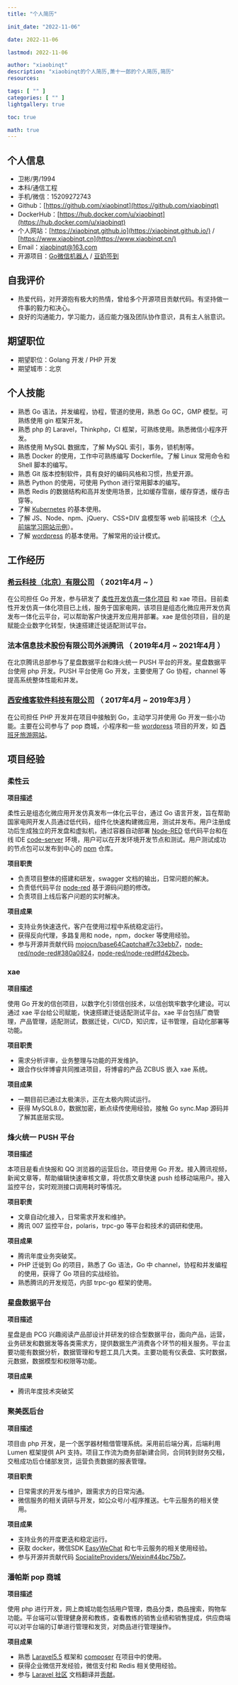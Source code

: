```yaml
---
title: "个人简历"

init_date: "2022-11-06"

date: 2022-11-06

lastmod: 2022-11-06

author: "xiaobinqt"
description: "xiaobinqt的个人简历,萧十一郎的个人简历,简历"
resources:

tags: [ "" ]
categories: [ "" ]
lightgallery: true

toc: true

math: true
---
```


## 个人信息

+ 卫彬/男/1994
+ 本科/通信工程
+ 手机/微信：15209272743
+ Github：[https://github.com/xiaobinqt](https://github.com/xiaobinqt)
+ DockerHub：[https://hub.docker.com/u/xiaobinqt](https://hub.docker.com/u/xiaobinqt)
+ 个人网站：[https://xiaobinqt.github.io](https://xiaobinqt.github.io/) / [https://www.xiaobinqt.cn](https://www.xiaobinqt.cn/)
+ Email：[xiaobinqt@163.com](mailto:xiaobinqt@163.com)
+ 开源项目：[Go微信机器人](https://github.com/xiaobinqt/go-wxbot) / [豆奶签到](https://github.com/xiaobinqt/dounai-checkin)

## 自我评价

+ 热爱代码，对开源抱有极大的热情，曾给多个开源项目贡献代码。有坚持做一件事的毅力和决心。
+ 良好的沟通能力，学习能力，适应能力强及团队协作意识，具有主人翁意识。

## 期望职位

+ 期望职位：Golang 开发 / PHP 开发
+ 期望城市：北京

## 个人技能

+ 熟悉 Go 语法，并发编程，协程，管道的使用，熟悉 Go GC，GMP 模型。可熟练使用 gin 框架开发。
+ 熟悉 php 的 Laravel，Thinkphp，CI 框架，可熟练使用。熟悉微信小程序开发。
+ 熟练使用 MySQL 数据库，了解 MySQL 索引，事务，锁机制等。
+ 熟悉 Docker 的使用，工作中可熟练编写 Dockerfile。了解 Linux 常用命令和 Shell 脚本的编写。
+ 熟悉 Git 版本控制软件，具有良好的编码风格和习惯，热爱开源。
+ 熟悉 Python 的使用，可使用 Python 进行常用脚本的编写。
+ 熟悉 Redis 的数据结构和高并发使用场景，比如缓存雪崩，缓存穿透，缓存击穿等。
+ 了解 [Kubernetes](https://www.xiaobinqt.cn/kubernetes/) 的基本使用。
+ 了解 JS、Node、npm、jQuery、CSS+DIV 盒模型等 web 前端技术（[个人前端学习网站示例](https://html.dev.xiaobinqt.cn)）。
+ 了解 [wordpress](https://wordpress.com/) 的基本使用。了解常用的设计模式。

## 工作经历

### [希云科技（北京）有限公司](https://xiicloud.mysxl.cn/) （ 2021年4月 ~  ）

在公司担任 Go 开发，参与研发了 [柔性开发仿真一体化项目](http://g.xii.cloud:42225/) 和 xae 项目。目前柔性开发仿真一体化项目已上线，服务于国家电网，该项目是组态化微应用开发仿真发布一体化云平台，可以帮助客户快速开发应用并部署。xae 是信创项目，目的是赋能企业数字化转型，快速搭建迁徙适配测试平台。

### 法本信息技术股份有限公司外派腾讯 （ 2019年4月 ~ 2021年4月 ）

在北京腾讯总部参与了星盘数据平台和烽火统一 PUSH 平台的开发。星盘数据平台使用 php 开发。PUSH 平台使用 Go 开发，主要使用了 Go 协程，channel 等提高系统整体性能和并发。

### [西安维客软件科技有限公司](https://www.victtech.com/) （ 2017年4月 ~ 2019年3月 ）

在公司担任 PHP 开发并在项目中接触到 Go，主动学习并使用 Go 开发一些小功能。主要在公司参与了 pop 商城，小程序和一些 [wordpress](https://wordpress.com) 项目的开发，如 [西班牙旅游网站](http://aragontourism.cn)。

## 项目经验

### 柔性云

**项目描述**

柔性云是组态化微应用开发仿真发布一体化云平台，通过 Go 语言开发，旨在帮助国家电网开发人员通过低代码，组件化快速构建微应用，测试并发布。用户注册成功后生成独立的开发盘和虚拟机，通过容器自动部署 [Node-RED](https://github.com/node-red) 低代码平台和在线 IDE [code-server](https://github.com/coder/code-server) 环境，用户可以在开发环境开发节点和测试。用户测试成功的节点包可以发布到中心的 [npm](https://github.com/verdaccio/verdaccio) 仓库。

**项目职责**

+ 负责项目整体的搭建和研发，swagger 文档的输出，日常问题的解决。
+ 负责低代码平台 [node-red](https://github.com/node-red/node-red) 基于源码问题的修改。
+ 负责项目上线后客户问题的实时解决。

**项目成果**

+ 支持业务快速迭代，客户在使用过程中系统稳定运行。
+ 获得反向代理，多路复用和 node，npm，docker 等使用经验。
+ 参与开源并贡献代码 [mojocn/base64Captcha#7c33ebb7](https://github.com/mojocn/base64Captcha/commit/7c33ebb78373a5dd5f7e9a4988e09bbcbc01bd14)，[node-red/node-red#380a0824](https://github.com/node-red/node-red/commit/380a08242af44b1ee54453790b0df076b445bbd5)，[node-red/node-red#fd42becb](https://github.com/node-red/node-red/commit/fd42becbdcb6546351474c4966b189d3ced68c3c)。

### xae

**项目描述**

使用 Go 开发的信创项目，以数字化引领信创技术，以信创筑牢数字化建设。可以通过 xae 平台给公司赋能，快速搭建迁徙适配测试平台。xae 平台包括厂商管理，产品管理，适配测试，数据迁徙，CI/CD，知识库，证书管理，自动化部署等功能。

**项目职责**

+ 需求分析评审，业务整理与功能的开发维护。
+ 跟合作伙伴博睿共同推进项目，将博睿的产品 ZCBUS 嵌入 xae 系统。

**项目成果**

+ 一期目前已通过太极演示，正在太极内网试运行。
+ 获得 MySQL8.0，数据加密，断点续传使用经验，接触 Go sync.Map 源码并了解其底层实现。

### 烽火统一 PUSH 平台

**项目描述**

本项目是看点快报和 QQ 浏览器的运营后台。项目使用 Go 开发。接入腾讯视频，新闻文章等，帮助编辑快速审核文章，将优质文章快速 push 给移动端用户。接入监控平台，实时观测接口调用耗时等情况。

**项目职责**

+ 文章自动化接入，日常需求开发和维护。
+ 腾讯 007 监控平台，polaris，trpc-go 等平台和技术的调研和使用。

**项目成果**

+ 腾讯年度业务突破奖。
+ PHP 迁徙到 Go 的项目，熟悉了 Go 语法，Go 中 channel，协程和并发编程的使用，获得了 Go 项目的实战经验。
+ 熟悉腾讯的开发规范，内部 trpc-go 框架的使用。

### 星盘数据平台

**项目描述**

星盘是由 PCG 兴趣阅读产品部设计并研发的综合型数据平台，面向产品，运营，业务研发和数据发等各类需求方，提供数据生产消费各个环节的相关服务。平台主要功能有数据分析，数据管理和专题工具几大类。主要功能有仪表盘、实时数据，元数据，数据模型和权限等功能。

**项目成果**

+ 腾讯年度技术突破奖

### 聚美医后台

**项目描述**

项目由 php 开发，是一个医学器材租借管理系统。采用前后端分离，后端利用 Lumen 框架提供 API 支持。项目工作流为商务部新建合同，合同转到财务交租，交租成功后仓储部发货，运营负责数据的报表管理。

**项目职责**

+ 日常需求的开发与维护，跟需求方的日常沟通。
+ 微信服务的相关调研与开发，如公众号/小程序推送。七牛云服务的相关使用。

**项目成果**

+ 支持业务的开度更迭和稳定运行。
+ 获取 docker，微信SDK [EasyWeChat](https://easywechat.com) 和七牛云服务的相关使用经验。
+ 参与开源并贡献代码 [SocialiteProviders/Weixin#44bc75b7](https://github.com/SocialiteProviders/Weixin/commit/44bc75b7d98760ce32e71331f28871ccb186546a)。

### 潘帕斯 pop 商城

**项目描述**

使用 php 进行开发，网上商城功能包括用户管理，商品分类，商品搜索，购物车功能。平台端可以管理健身房和教练，查看教练的销售业绩和销售提成，供应商端可以对平台端的订单进行管理和发货，对商品进行管理操作。

**项目成果**

+ 熟悉 [Laravel5.5](https://learnku.com/docs/laravel/5.5) 框架和 [composer](https://getcomposer.org/) 在项目中的使用。
+ 获得企业微信开发经验，微信支付和 Redis 相关使用经验。
+ 参与 [Laravel 社区](https://learnku.com/laravel) 文档翻译并[贡献](https://learnku.com/docs/laravel/5.8?mode=translators#:~:text=Narcissus%20%E4%B8%BA%E6%9C%AC%E6%96%87%E6%A1%A3%E8%B4%A1%E7%8C%AE%E4%BA%86%202%20%E4%B8%AA%E7%BF%BB%E8%AF%91)。
